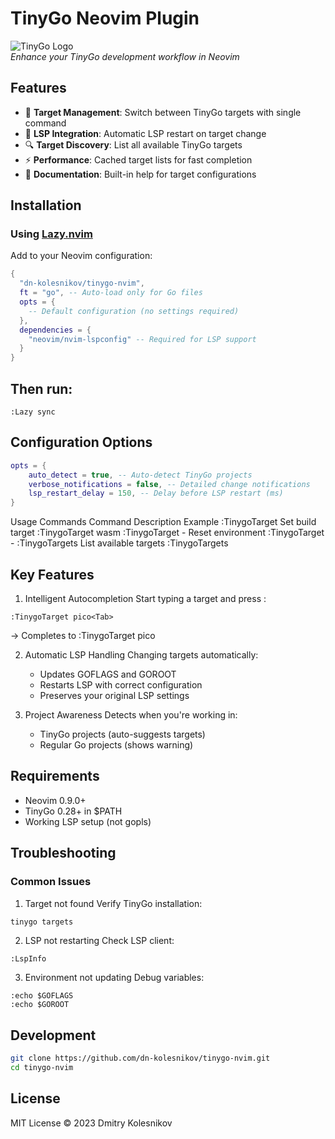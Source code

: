 # TinyGo Neovim Plugin

![TinyGo Logo](https://tinygo.org/images/tinygo-logo.svg)  
_Enhance your TinyGo development workflow in Neovim_

## Features

- 🎯 **Target Management**: Switch between TinyGo targets with single command
- 🔄 **LSP Integration**: Automatic LSP restart on target change
- 🔍 **Target Discovery**: List all available TinyGo targets
- ⚡ **Performance**: Cached target lists for fast completion
- 📝 **Documentation**: Built-in help for target configurations

## Installation

### Using [Lazy.nvim](https://github.com/folke/lazy.nvim)

Add to your Neovim configuration:

```lua
{
  "dn-kolesnikov/tinygo-nvim",
  ft = "go", -- Auto-load only for Go files
  opts = {
    -- Default configuration (no settings required)
  },
  dependencies = {
    "neovim/nvim-lspconfig" -- Required for LSP support
  }
}
```

## Then run:

```vim
:Lazy sync
```

## Configuration Options

```lua
opts = {
    auto_detect = true, -- Auto-detect TinyGo projects
    verbose_notifications = false, -- Detailed change notifications
    lsp_restart_delay = 150, -- Delay before LSP restart (ms)
}
```

Usage
Commands
Command Description Example
:TinygoTarget <target> Set build target :TinygoTarget wasm
:TinygoTarget - Reset environment :TinygoTarget -
:TinygoTargets List available targets :TinygoTargets

## Key Features

1. Intelligent Autocompletion
   Start typing a target and press <Tab>:

```vim
:TinygoTarget pico<Tab>
```

→ Completes to :TinygoTarget pico

2. Automatic LSP Handling
   Changing targets automatically:

   - Updates GOFLAGS and GOROOT
   - Restarts LSP with correct configuration
   - Preserves your original LSP settings

3. Project Awareness
   Detects when you're working in:

   - TinyGo projects (auto-suggests targets)
   - Regular Go projects (shows warning)

## Requirements

- Neovim 0.9.0+
- TinyGo 0.28+ in $PATH
- Working LSP setup (not gopls)

## Troubleshooting

### Common Issues

1. Target not found
   Verify TinyGo installation:

```bash
tinygo targets
```

2. LSP not restarting
   Check LSP client:

```vim
:LspInfo
```

3. Environment not updating
   Debug variables:

```vim
:echo $GOFLAGS
:echo $GOROOT
```

## Development

```bash
git clone https://github.com/dn-kolesnikov/tinygo-nvim.git
cd tinygo-nvim
```

## License

MIT License © 2023 Dmitry Kolesnikov
